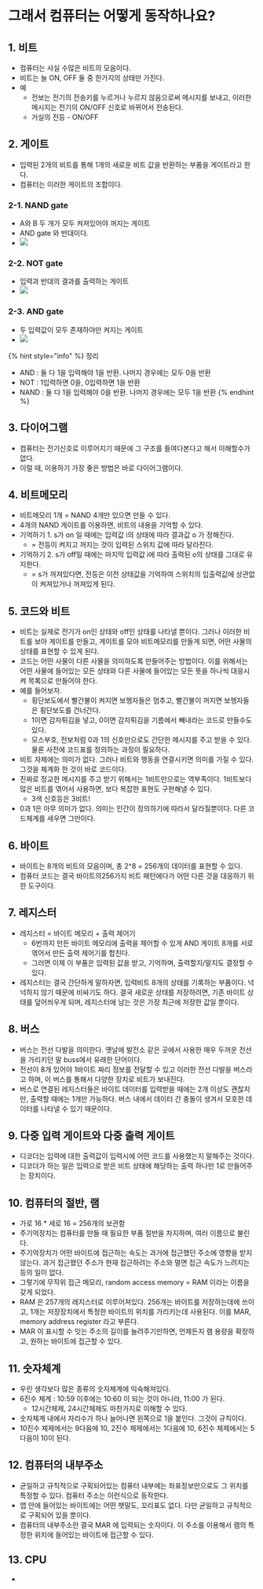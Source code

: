 # 그래서 컴퓨터는 어떻게 동작하나요?

## 1. 비트&#x20;

* 컴퓨터는 사실 수많은 비트의 모음이다.&#x20;
* 비트는 늘 ON, OFF 둘 중 한가지의 상태만 가진다.&#x20;
* 예
  * 전보는 전기의 전송키를 누르거나 누르지 않음으로써 메시지를 보내고, 이러한 메시지는 전기의 ON/OFF 신호로 바뀌어서 전송된다.&#x20;
  * 거실의 전등 - ON/OFF&#x20;



## 2. 게이트&#x20;

* 입력된 2개의 비트를 통해 1개의 새로운 비트 값을 반환하는 부품을 게이트라고 한다.&#x20;
* 컴퓨터는 이러한 게이트의 조합이다.&#x20;

### 2-1. NAND gate

* A와 B 두 개가 모두 켜져있어야 꺼지는 게이트&#x20;
* AND gate 와 반대이다.
* &#x20;![](<../../.gitbook/assets/image (1) (3) (2).png>)

### 2-2. NOT gate

* 입력과 반대의 결과를 출력하는 게이트&#x20;
* ![](<../../.gitbook/assets/image (5) (1) (6).png>)

### 2-3. AND gate&#x20;

* 두 입력값이 모두 존재하야만 켜지는 게이트&#x20;
* ![](<../../.gitbook/assets/image (4) (2).png>)



{% hint style="info" %}
정리&#x20;

* AND : 둘 다 1을 입력해야 1을 반환. 나머지 경우에는 모두 0을 반환
* NOT : 1입력하면 0을, 0입력하면 1을 반환&#x20;
* NAND : 둘 다 1을 입력해야 0을 반환. 나머지 경우에는 모두 1을 반환&#x20;
{% endhint %}



## 3. 다이어그램

* 컴퓨터는 전기신호로 이루어지기 때문에 그 구조를 들여다본다고 해서 이해할수가 없다.&#x20;
* 이럴 때, 이용하기 가장 좋은 방법은 바로 다이어그램이다.&#x20;



## 4. 비트메모리&#x20;

* 비트메모리 1개 = NAND 4개만 있으면 만들 수 있다.&#x20;
* 4개의 NAND 게이트를 이용하면, 비트의 내용을 기억할 수 있다.&#x20;
* 기억하기 1. s가 on 일 때에는 입력값 i의 상태에 따라 결과값 o 가 정해진다.&#x20;
  * \= 전등이 켜지고 꺼지는 것이 입력된 스위치 값에 따라 달라진다.&#x20;
* 기억하기 2. s가 off일 때에는 마지막 입력값 i에 따라 출력된 o의 상태를 그대로 유지한다.&#x20;
  * \= s가 꺼져있다면, 전등은 이전 상태값을 기억하여 스위치의 입출력값에 상관없이 켜져있거나 꺼져있게 된다.&#x20;

## 5. 코드와 비트&#x20;

* 비트는 실제로 전기가 on인 상태와 off인 상태를 나타낼 뿐이다. 그러나 이러한 비트를 보아 게이트를 만들고, 게이트를 모아 비트메모리를 만들게 되면, 어떤 사물의 상태를 표현할 수 있게 된다.&#x20;
* 코드는 어떤 사물이 다른 사물을 의미하도록 만들어주는 방법이다. 이를 위해서는 어떤 사물에 들어있는 모든 상태와 다른 사물에 들어있는 모든 뜻을 하나씩 대응시켜 목록으로 만들어야 한다.&#x20;
* 예를 들어보자.&#x20;
  * 횡단보도에서 빨간불이 켜지면 보행자들은 멈추고, 빨간불이 꺼지면 보행자들은 횡단보도를 건너간다.&#x20;
  * 1이면 감자튀김을 넣고, 0이면 감자튀김을 기름에서 빼내라는 코드로 만들수도 있다.&#x20;
  * 모스부호, 전보처럼 0과 1의 신호만으로도 간단한 메시지를 주고 받을 수 있다. 물론 사전에 코드표를 정의하는 과정이 필요하다.&#x20;
* 비트 자체에는 의미가 없다. 그러나 비트와 행동을 연결시키면 의미를 가질 수 있다. 그것을 체계화 한 것이 바로 코드이다.&#x20;
* 진짜로 정교한 메시지를 주고 받기 위해서는 1비트만으로는 역부족이다. 1비트보다 많은 비트를 엮어서 사용하면, 보다 복잡한 표현도 구현해낼 수 있다.&#x20;
  * 3색 신호등은 3비트!
* 0과 1은 아무 의미가 없다. 의미는 인간이 정의하기에 따라서 달라질뿐이다. 다른 코드체계를 세우면 그만이다. &#x20;

## 6. 바이트&#x20;

* 바이트는 8개의 비트의 모음이며, 총 2^8 = 256개의 데이터를 표현할 수 있다.&#x20;
* 컴퓨터 코드는 결국 바이트의256가지 비트 패턴에다가 어떤 다른 것을 대응하기 위한 도구이다.&#x20;

## 7. 레지스터

* 레지스터 = 바이트 메모리 + 출력 제어기&#x20;
  * 6번까지 만든 바이트 메모리에 출력을 제어할 수 있게 AND 게이트 8개를 서로 엮어서 만든 출력 제어기를 합친다.&#x20;
  * 그러면 이제 이 부품은 입력된 값을 받고, 기억하며, 출력할지/말지도 결정할 수 있다.&#x20;
* 레지스터는 결국 간단하게 말하자면, 입력비트 8개의 상태를 기록하는 부품이다. 넉넉하지 않기 때문에 비싸기도 하다. 결국 새로운 상태를 저장하려면, 기존 바이트 상태를 덮어씌우게 되며, 레지스터에 남는 것은 가장 최근에 저장한 값일 뿐이다.&#x20;

## 8. 버스&#x20;

* 버스는 전선 다발을 의미한다. 옛날에 발전소 같은 곳에서 사용한 매우 두꺼운 전선을 가리키던 말 buss에서 유래한 단어이다.&#x20;
* 전선이 8개 있어야 1바이트 짜리 정보를 전달할 수 있고 이러한 전선 다발을 버스라고 하며, 이 버스를 통해서 다양한 장치로 비트가 보내진다.&#x20;
* 버스로 연결된 레지스터들은 바이트 데이터를 입력받을 때에는 2개 이상도 괜찮지만, 출력할 때에는 1개만 가능하다. 버스 내에서 데이터 간 충돌이 생겨서 모호한 데이터를 나타낼 수 있기 때문이다.&#x20;

## 9. 다중 입력 게이트와 다중 출력 게이트&#x20;

* 디코더는 입력에 대한 출력값이 입력시에 어떤 코드를 사용했는지 말해주는 것이다.&#x20;
* 디코더가 하는 일은 입력으로 받은 비트 상태에 해당하는 출력 하나만 1로 만들어주는 장치이다.&#x20;



## 10. 컴퓨터의 절반, 램&#x20;

* 가로 16 \* 세로 16 = 256개의 보관함
* 주기억장치는 컴퓨터를 만들 때 필요한 부품 절반을 차지하며, 여러 이름으로 불린다.&#x20;
* 주기억장치가 어떤 바이트에 접근하는 속도는 과거에 접근했던 주소에 영향을 받지 않는다. 과거 접근했던 주소가 현재 접근하려는 주소와 멀면 접근 속도가 느려지는 등의 일이 없다.&#x20;
* 그렇기에 무작위 접근 메모리, random access memory = RAM 이라는 이름을 갖게 되었다.&#x20;
* RAM 은 257개의 레지스터로 이루어져있다. 256개는 바이트를 저장하는데에 쓰이고, 1개는 저장장치에서 특정한 바이트의 위치를 가리키는데 사용된다. 이를 MAR, memory address register 라고 부른다.&#x20;
* MAR 이 표시할 수 잇는 주소의 길이를 늘려주기만하면, 언제든지 램 용량을 확장하고, 원하는 바이트에 접근할 수 있다. &#x20;

## 11. 숫자체계

* 우린 생각보다 많은 종류의 숫자체계에 익숙해져있다.&#x20;
* 6진수 체계 : 10:59 이후에는 10:60 이 되는 것이 아니라, 11:00 가 된다.&#x20;
  * 12시간체제, 24시간체제도 마찬가지로 이해할 수 있다.&#x20;
* 숫자체계 내에서 자리수가 하나 늘어나면 왼쪽으로 1을 붙인다. 그것이 규칙이다.&#x20;
* 10진수 체제에서는 9다음에 10, 2진수 체제에서는 1다음에 10, 6진수 체제에서는 5다음이 10이 된다.&#x20;

## 12. 컴퓨터의 내부주소

* 균일하고 규칙적으로 구획되어있는 컴퓨터 내부에는 좌표정보만으로도 그 위치를 특정할 수 있다. 컴퓨터 주소는 이런식으로 동작한다.&#x20;
* 앱 안에 들어있는 바이트에는 어떤 팻말도, 꼬리표도 없다. 다만 균일하고 규칙적으로 구획되어 있을 뿐이다.&#x20;
* 컴퓨터의 내부주소란 결국 MAR 에 입력되는 숫자이다. 이 주소를 이용해서 램의 특정한 위치에 들어있는 바이트에 접근할 수 있다.&#x20;

## 13. CPU

*
